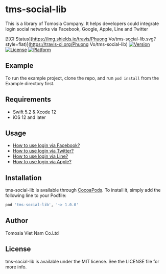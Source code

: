 # tms-social-lib

This is a library of Tomosia Compạny. It helps developers could integrate login social networks via Facebook, Google, Apple, Line and Twitter

[![CI Status](https://img.shields.io/travis/Phuong Vo/tms-social-lib.svg?style=flat)](https://travis-ci.org/Phuong Vo/tms-social-lib)
[![Version](https://img.shields.io/cocoapods/v/tms-social-lib.svg?style=flat)](https://cocoapods.org/pods/tms-social-lib)
[![License](https://img.shields.io/cocoapods/l/tms-social-lib.svg?style=flat)](https://cocoapods.org/pods/tms-social-lib)
[![Platform](https://img.shields.io/cocoapods/p/tms-social-lib.svg?style=flat)](https://cocoapods.org/pods/tms-social-lib)

## Example

To run the example project, clone the repo, and run `pod install` from the Example directory first.

## Requirements

- Swift 5.2 & Xcode 12
- iOS 12 and later

## Usage

- [How to use login via Facebook?](./README/Facebook.md)
- [How to use login via Twitter?](./README/Twitter.md)
- [How to use login via Line?](./README/Line.md)
- [How to use login via Apple?](./README/Apple.md)

## Installation

tms-social-lib is available through [CocoaPods](https://cocoapods.org). To install
it, simply add the following line to your Podfile:

```ruby
pod 'tms-social-lib', '~> 1.0.0'
```

## Author

Tomosia Viet Nam Co.Ltd

## License

tms-social-lib is available under the MIT license. See the LICENSE file for more info.
